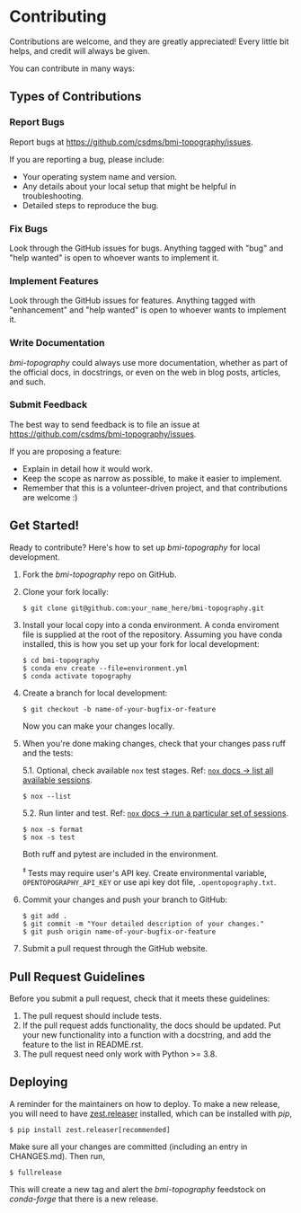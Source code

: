 # Contributing

Contributions are welcome, and they are greatly appreciated! Every
little bit helps, and credit will always be given.

You can contribute in many ways:

## Types of Contributions

### Report Bugs

Report bugs at <https://github.com/csdms/bmi-topography/issues>.

If you are reporting a bug, please include:

-   Your operating system name and version.
-   Any details about your local setup that might be helpful in
    troubleshooting.
-   Detailed steps to reproduce the bug.

### Fix Bugs

Look through the GitHub issues for bugs. Anything tagged with "bug"
and "help wanted" is open to whoever wants to implement it.

### Implement Features

Look through the GitHub issues for features. Anything tagged with
"enhancement" and "help wanted" is open to whoever wants to
implement it.

### Write Documentation

*bmi-topography* could always use more documentation, whether as part of the
official docs, in docstrings, or even on the web in blog
posts, articles, and such.

### Submit Feedback

The best way to send feedback is to file an issue at
<https://github.com/csdms/bmi-topography/issues>.

If you are proposing a feature:

-   Explain in detail how it would work.
-   Keep the scope as narrow as possible, to make it easier to
    implement.
-   Remember that this is a volunteer-driven project, and that
    contributions are welcome :)

## Get Started!

Ready to contribute? Here\'s how to set up *bmi-topography* for local
development.

1.  Fork the *bmi-topography* repo on GitHub.

2.  Clone your fork locally:

    ``` {.shell}
    $ git clone git@github.com:your_name_here/bmi-topography.git
    ```

3.  Install your local copy into a conda environment. A conda enviroment file is
    supplied at the root of the repository. Assuming you have conda installed,
    this is how you set up your fork for local development:

    ``` {.shell}
    $ cd bmi-topography
    $ conda env create --file=environment.yml
    $ conda activate topography
    ```

4.  Create a branch for local development:

    ``` {.shell}
    $ git checkout -b name-of-your-bugfix-or-feature
    ```

    Now you can make your changes locally.

5.  When you're done making changes, check that your changes pass
    ruff and the tests:

    5.1. Optional, check available `nox` test stages. Ref: [`nox` docs -> list all available sessions](https://nox.thea.codes/en/stable/usage.html#listing-available-sessions).
    ``` {.shell}
    $ nox --list
    ```
    5.2. Run linter and test. Ref: [`nox` docs -> run a particular set of sessions](https://nox.thea.codes/en/stable/usage.html#specifying-one-or-more-sessions).
    ``` {.shell}
    $ nox -s format
    $ nox -s test
    ```

    Both ruff and pytest are included in the environment.

    <sup> ‡ </sup>Tests may require user's API key. Create environmental
    variable, `OPENTOPOGRAPHY_API_KEY` or use api key dot file,
    `.opentopography.txt`.

6.  Commit your changes and push your branch to GitHub:

    ``` {.shell}
    $ git add .
    $ git commit -m "Your detailed description of your changes."
    $ git push origin name-of-your-bugfix-or-feature
    ```

7.  Submit a pull request through the GitHub website.

## Pull Request Guidelines

Before you submit a pull request, check that it meets these guidelines:

1.  The pull request should include tests.
2.  If the pull request adds functionality, the docs should be updated.
    Put your new functionality into a function with a docstring, and add
    the feature to the list in README.rst.
3.  The pull request need only work with Python >= 3.8.


## Deploying

A reminder for the maintainers on how to deploy. To make a new release,
you will need to have
[zest.releaser](https://zestreleaser.readthedocs.io/en/latest/)
installed, which can be installed with *pip*,

``` {.bash}
$ pip install zest.releaser[recommended]
```

Make sure all your changes are committed (including an entry in
CHANGES.md). Then run,

``` {.bash}
$ fullrelease
```

This will create a new tag and alert the *bmi-topography* feedstock on
*conda-forge* that there is a new release.
